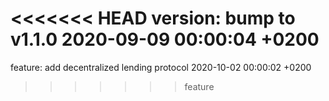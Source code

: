 <<<<<<< HEAD
version: bump to v1.1.0 2020-09-09 00:00:04 +0200
=======
feature: add decentralized lending protocol 2020-10-02 00:00:02 +0200
>>>>>>> feature

